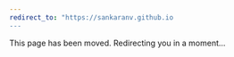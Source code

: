 ```yaml
---
redirect_to: "https://sankaranv.github.io
---
```


This page has been moved. Redirecting you in a moment...
